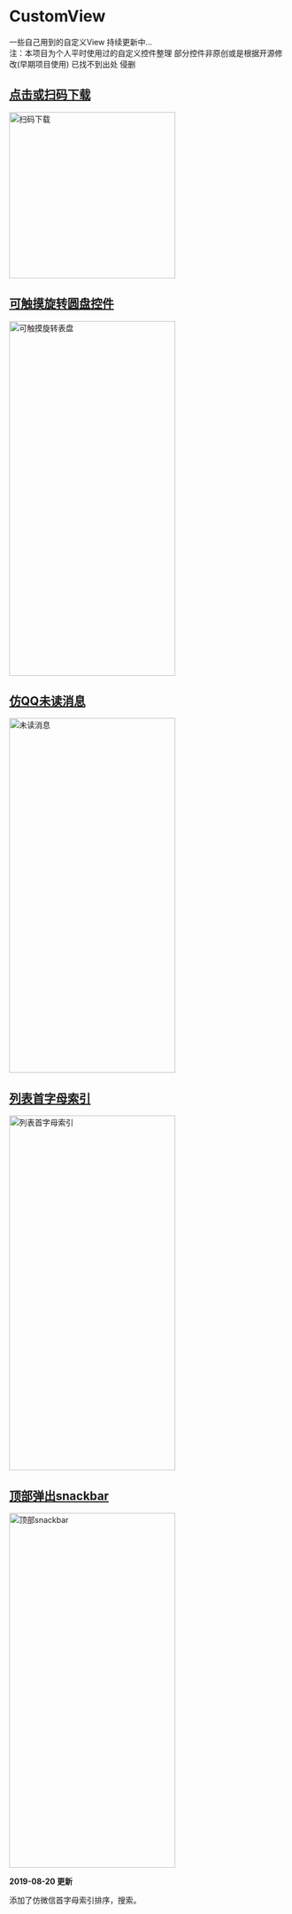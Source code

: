 # CustomView
一些自己用到的自定义View  持续更新中...  
注：本项目为个人平时使用过的自定义控件整理  部分控件非原创或是根据开源修改(早期项目使用) 已找不到出处 侵删    
## [点击或扫码下载](https://github.com/chen188669/CustomView/blob/master/app/release/app-release.apk)  
<img src="https://github.com/chen188669/CustomView/blob/master/images/download.png" width="300" height="300" alt="扫码下载"/>  

## [可触摸旋转圆盘控件](https://github.com/chen188669/CustomView/blob/master/app/src/main/java/com/chen/customview/widget/RotateOvlView.java)  
<img src="https://github.com/chen188669/CustomView/blob/master/images/rotateOvlView.gif" width="300" height="640" alt="可触摸旋转表盘"/>  

## [仿QQ未读消息](https://github.com/chen188669/CustomView/blob/master/app/src/main/java/com/chen/customview/widget/DragPointView.java)     
<img src="https://github.com/chen188669/CustomView/blob/master/images/dragPointView.gif" width="300" height="640" alt="未读消息"/>  

## [列表首字母索引](https://github.com/chen188669/CustomView/blob/master/app/src/main/java/com/chen/customview/widget/SideBar.java)  
<img src="https://github.com/chen188669/CustomView/blob/master/images/SideBar.gif" width="300" height="640" alt="列表首字母索引"/>  

## [顶部弹出snackbar](https://github.com/chen188669/CustomView/blob/master/app/src/main/java/com/chen/customview/widget/Snacker.java)  
<img src="https://github.com/chen188669/CustomView/blob/master/images/Snacker.gif" width="300" height="640" alt="顶部snackbar"/>    



**2019-08-20 更新**

 添加了仿微信首字母索引排序，搜索。